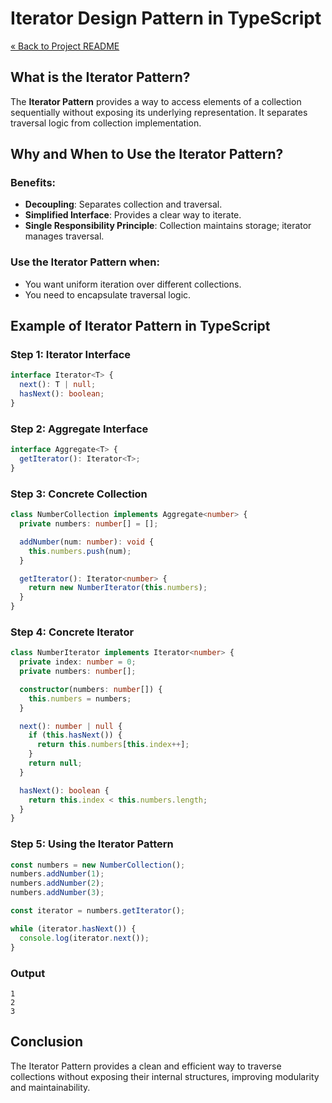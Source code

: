 # Iterator Design Pattern in TypeScript

[« Back to Project README](../../README.md)

## What is the Iterator Pattern?

The **Iterator Pattern** provides a way to access elements of a collection sequentially without exposing its underlying representation. It separates traversal logic from collection implementation.

## Why and When to Use the Iterator Pattern?

### Benefits:
- **Decoupling**: Separates collection and traversal.
- **Simplified Interface**: Provides a clear way to iterate.
- **Single Responsibility Principle**: Collection maintains storage; iterator manages traversal.

### Use the Iterator Pattern when:
- You want uniform iteration over different collections.
- You need to encapsulate traversal logic.

## Example of Iterator Pattern in TypeScript

### Step 1: Iterator Interface

```typescript
interface Iterator<T> {
  next(): T | null;
  hasNext(): boolean;
}
```

### Step 2: Aggregate Interface

```typescript
interface Aggregate<T> {
  getIterator(): Iterator<T>;
}
```

### Step 3: Concrete Collection

```typescript
class NumberCollection implements Aggregate<number> {
  private numbers: number[] = [];

  addNumber(num: number): void {
    this.numbers.push(num);
  }

  getIterator(): Iterator<number> {
    return new NumberIterator(this.numbers);
  }
}
```

### Step 4: Concrete Iterator

```typescript
class NumberIterator implements Iterator<number> {
  private index: number = 0;
  private numbers: number[];

  constructor(numbers: number[]) {
    this.numbers = numbers;
  }

  next(): number | null {
    if (this.hasNext()) {
      return this.numbers[this.index++];
    }
    return null;
  }

  hasNext(): boolean {
    return this.index < this.numbers.length;
  }
}
```

### Step 5: Using the Iterator Pattern

```typescript
const numbers = new NumberCollection();
numbers.addNumber(1);
numbers.addNumber(2);
numbers.addNumber(3);

const iterator = numbers.getIterator();

while (iterator.hasNext()) {
  console.log(iterator.next());
}
```

### Output
```
1
2
3
```

## Conclusion

The Iterator Pattern provides a clean and efficient way to traverse collections without exposing their internal structures, improving modularity and maintainability.